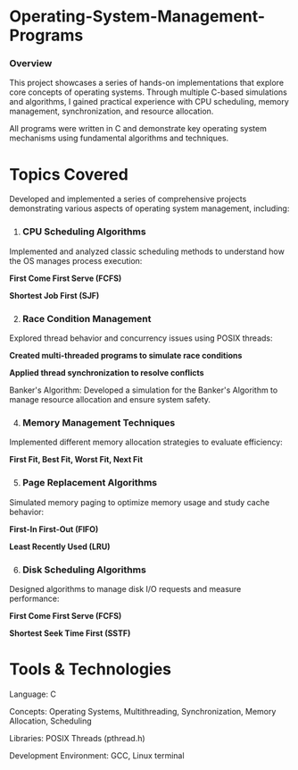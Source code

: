 # Operating-System-Management-Programs
### Overview
This project showcases a series of hands-on implementations that explore core concepts of operating systems. Through multiple C-based simulations and algorithms, I gained practical experience with CPU scheduling, memory management, synchronization, and resource allocation.

All programs were written in C and demonstrate key operating system mechanisms using fundamental algorithms and techniques.

# Topics Covered
Developed and implemented a series of comprehensive projects demonstrating various aspects of operating system management, including:

1. ### CPU Scheduling Algorithms
Implemented and analyzed classic scheduling methods to understand how the OS manages process execution:

**First Come First Serve (FCFS)**

**Shortest Job First (SJF)**

2. ### Race Condition Management
Explored thread behavior and concurrency issues using POSIX threads:

**Created multi-threaded programs to simulate race conditions**

**Applied thread synchronization to resolve conflicts**

Banker's Algorithm: Developed a simulation for the Banker's Algorithm to manage resource allocation and ensure system safety.

4. ### Memory Management Techniques
Implemented different memory allocation strategies to evaluate efficiency:

**First Fit, Best Fit, Worst Fit, Next Fit**

5. ### Page Replacement Algorithms
Simulated memory paging to optimize memory usage and study cache behavior:

**First-In First-Out (FIFO)**

**Least Recently Used (LRU)**

6. ### Disk Scheduling Algorithms
Designed algorithms to manage disk I/O requests and measure performance:

**First Come First Serve (FCFS)**

**Shortest Seek Time First (SSTF)**

# Tools & Technologies
Language: C

Concepts: Operating Systems, Multithreading, Synchronization, Memory Allocation, Scheduling

Libraries: POSIX Threads (pthread.h)

Development Environment: GCC, Linux terminal
